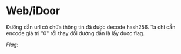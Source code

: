 # Web/iDoor


Đường dẫn url có chứa thông tin đã được decode hash256. Ta chỉ cần encode giá trị "0" rồi thay đổi đường đẫn là lấy được flag.

*Flag:*